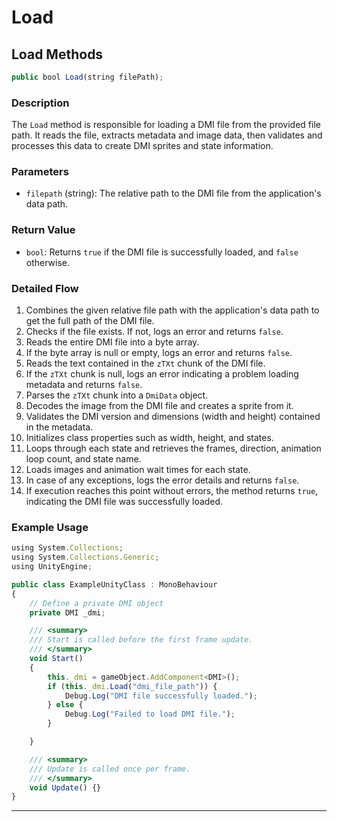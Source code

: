 # Load

## Load Methods

```js
public bool Load(string filePath);
```

### Description

The `Load` method is responsible for loading a DMI file from the provided file path. It reads the file, extracts metadata and image data, then validates and processes this data to create DMI sprites and state information.

### Parameters

- `filepath` (string): The relative path to the DMI file from the application's data path.

### Return Value

- `bool`: Returns `true` if the DMI file is successfully loaded, and `false` otherwise.

### Detailed Flow

1. Combines the given relative file path with the application's data path to get the full path of the DMI file.
2. Checks if the file exists. If not, logs an error and returns `false`.
3. Reads the entire DMI file into a byte array.
4. If the byte array is null or empty, logs an error and returns `false`.
5. Reads the text contained in the `zTXt` chunk of the DMI file.
6. If the `zTXt` chunk is null, logs an error indicating a problem loading metadata and returns `false`.
7. Parses the `zTXt` chunk into a `DmiData` object.
8. Decodes the image from the DMI file and creates a sprite from it.
9. Validates the DMI version and dimensions (width and height) contained in the metadata.
10. Initializes class properties such as width, height, and states.
11. Loops through each state and retrieves the frames, direction, animation loop count, and state name.
12. Loads images and animation wait times for each state.
13. In case of any exceptions, logs the error details and returns `false`.
14. If execution reaches this point without errors, the method returns `true`, indicating the DMI file was successfully loaded.

### Example Usage

```js
using System.Collections;
using System.Collections.Generic;
using UnityEngine;

public class ExampleUnityClass : MonoBehaviour
{
    // Define a private DMI object
    private DMI _dmi;

    /// <summary>
    /// Start is called before the first frame update.
    /// </summary>
    void Start()
    {
        this._dmi = gameObject.AddComponent<DMI>();
        if (this._dmi.Load("dmi_file_path")) {
            Debug.Log("DMI file successfully loaded.");
        } else {
            Debug.Log("Failed to load DMI file.");
        }

    }

    /// <summary>
    /// Update is called once per frame.
    /// </summary>
    void Update() {}
}
```

---